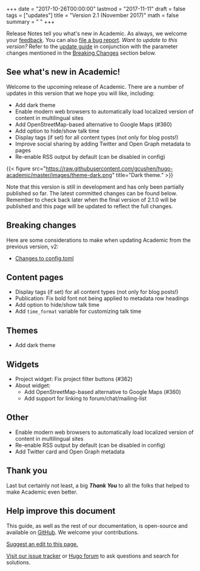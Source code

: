 +++
date = "2017-10-26T00:00:00"
lastmod = "2017-11-11"
draft = false
tags = ["updates"]
title = "Version 2.1 (November 2017)"
math = false
summary = " "
+++

Release Notes tell you what's new in Academic. As always, we welcome your [feedback](https://github.com/gcushen/hugo-academic/issues). You can also [file a bug report](https://github.com/gcushen/hugo-academic/issues). *Want to update to this version?* Refer to the [update guide](https://sourcethemes.com/academic/post/getting-started/#updating) in conjunction with the parameter changes mentioned in the [Breaking Changes](#breaking-changes) section below.

## See what's new in Academic!

Welcome to the upcoming release of Academic. There are a number of updates in this version that we hope you will like, including:

- Add dark theme
- Enable modern web browsers to automatically load localized version of content in multilingual sites
- Add OpenStreetMap-based alternative to Google Maps (#360)
- Add option to hide/show talk time
- Display tags (if set) for all content types (not only for blog posts!)
- Improve social sharing by adding Twitter and Open Graph metadata to pages
- Re-enable RSS output by default (can be disabled in config)

{{< figure src="https://raw.githubusercontent.com/gcushen/hugo-academic/master/images/theme-dark.png" title="Dark theme." >}}

Note that this version is still in development and has only been partially published so far. The latest committed changes can be found below. Remember to check back later when the final version of 2.1.0 will be published and this page will be updated to reflect the full changes.

## Breaking changes

Here are some considerations to make when updating Academic from the previous version, v2:

- [Changes to config.toml](https://github.com/gcushen/hugo-academic/compare/v2.0.0...master#diff-991d2a2fe208cdee83955ad6e9a323a7)

## Content pages

- Display tags (if set) for all content types (not only for blog posts!)
- Publication: Fix bold font not being applied to metadata row headings
- Add option to hide/show talk time
- Add `time_format` variable for customizing talk time

## Themes

- Add dark theme

## Widgets

- Project widget: Fix project filter buttons (#362) 
- About widget:
  - Add OpenStreetMap-based alternative to Google Maps (#360)
  - Add support for linking to forum/chat/mailing-list

## Other

- Enable modern web browsers to automatically load localized version of content in multilingual sites
- Re-enable RSS output by default (can be disabled in config)
- Add Twitter card and Open Graph metadata

## Thank you

Last but certainly not least, a big **_Thank You_** to all the folks that helped to make Academic even better.


## Help improve this document

This guide, as well as the rest of our documentation, is open-source and available on [GitHub](https://github.com/sourcethemes/academic-www). We welcome your contributions.

[Suggest an edit to this page.](http://prose.io/#sourcethemes/academic-www/edit/master/content/post/v2.1.0.md)

[Visit our issue tracker](https://github.com/gcushen/hugo-academic/issues) or [Hugo forum](https://discourse.gohugo.io) to ask questions and search for solutions.

